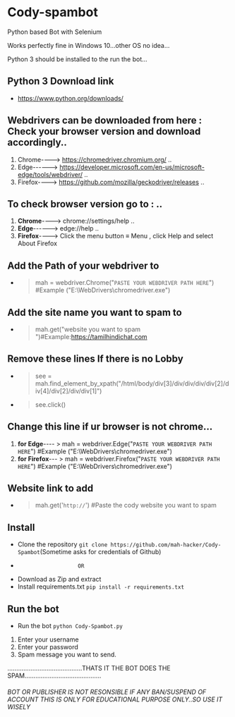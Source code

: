 # Cody-spambot
Python based Bot with Selenium

Works perfectly fine in Windows 10...other OS no idea...

Python 3 should be installed to the run the bot...

## Python 3 Download link
- https://www.python.org/downloads/


## Webdrivers can be downloaded from here : Check your browser version and download accordingly..
1. Chrome----> https://chromedriver.chromium.org/ ..
2. Edge------> https://developer.microsoft.com/en-us/microsoft-edge/tools/webdriver/ ..
3. Firefox----> https://github.com/mozilla/geckodriver/releases ..


## To check browser version go to : ..

1. **Chrome**----> chrome://settings/help ..
2. **Edge**------> edge://help ..
3. **Firefox**----> Click the menu button ≡ Menu , click Help and select About Firefox

## Add the Path of your webdriver to
- > mah = webdriver.Chrome("`PASTE YOUR WEBDRIVER PATH HERE`") #Example ("E:\WebDrivers\chromedriver.exe")

## Add the site name you want to spam to
- > mah.get("website you want to spam ")#Example:https://tamilhindichat.com

## Remove these lines If there is no Lobby
- >see = mah.find_element_by_xpath("/html/body/div[3]/div/div/div/div[2]/div[4]/div[2]/div/div[1]")
- >see.click()

## Change this line if ur browser is not chrome...
1. **for Edge**---- > mah = webdriver.Edge("`PASTE YOUR WEBDRIVER PATH HERE`") #Example ("E:\WebDrivers\chromedriver.exe")
2. **for Firefox**--- > mah = webdriver.Firefox("`PASTE YOUR WEBDRIVER PATH HERE`") #Example ("E:\WebDrivers\chromedriver.exe")

## Website link to add
- > mah.get('`http://`') #Paste the cody website you want to spam

## Install

 - Clone the repository `git clone https://github.com/mah-hacker/Cody-Spambot`(Sometime asks for credentials of Github)
 -                        OR
 - Download as Zip and extract
 - Install requirements.txt `pip install -r requirements.txt`
 
 ## Run the bot

 - Run the bot `python Cody-Spambot.py`
1. Enter your username
2. Enter your password
3. Spam message you want to send.

..........................................THATS IT THE BOT DOES THE SPAM...........................................

###### BOT OR PUBLISHER IS NOT RESONSIBLE IF ANY BAN/SUSPEND OF ACCOUNT THIS IS ONLY FOR EDUCATIONAL PURPOSE ONLY..SO USE IT WISELY 
